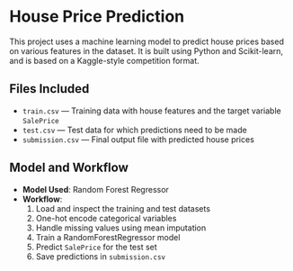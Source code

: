 #  House Price Prediction

This project uses a machine learning model to predict house prices based on various features in the dataset. It is built using Python and Scikit-learn, and is based on a Kaggle-style competition format.

## Files Included
- `train.csv` — Training data with house features and the target variable `SalePrice`
- `test.csv` — Test data for which predictions need to be made
- `submission.csv` — Final output file with predicted house prices

## Model and Workflow
- **Model Used**: Random Forest Regressor
- **Workflow**:
  1. Load and inspect the training and test datasets
  2. One-hot encode categorical variables
  3. Handle missing values using mean imputation
  4. Train a RandomForestRegressor model
  5. Predict `SalePrice` for the test set
  6. Save predictions in `submission.csv`

